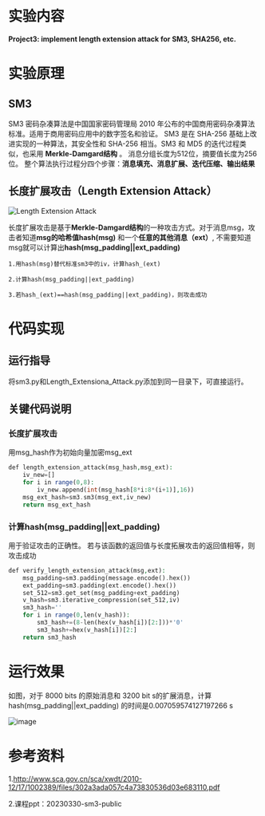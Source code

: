 # 实验内容

**Project3: implement length extension attack for SM3, SHA256, etc.**

# 实验原理

## SM3

SM3 密码杂凑算法是中国国家密码管理局 2010 年公布的中国商用密码杂凑算法标准。适用于商用密码应用中的数字签名和验证。
SM3 是在 SHA-256 基础上改进实现的一种算法，其安全性和 SHA-256 相当。SM3 和 MD5 的迭代过程类似，也采用 **Merkle-Damgard结构** 。
消息分组长度为512位，摘要值长度为256位。
整个算法执行过程分四个步骤：**消息填充、消息扩展、迭代压缩、输出结果**

## 长度扩展攻击（Length Extension Attack）

![Length Extension Attack](https://github.com/korangar-group42num1/group/assets/129478905/5bff1edd-3292-48fe-bb72-561032063713)

长度扩展攻击是基于**Merkle-Damgard结构**的一种攻击方式。对于消息msg，攻击者知道**msg的哈希值hash(msg)** 和一个**任意的其他消息（ext）**,
不需要知道msg就可以计算出**hash(msg_padding||ext_padding)**

    1.用hash(msg)替代标准sm3中的iv，计算hash_(ext)
    
    2.计算hash(msg_padding||ext_padding)
    
    3.若hash_(ext)==hash(msg_padding||ext_padding)，则攻击成功

# 代码实现

## 运行指导

将sm3.py和Length_Extensiona_Attack.py添加到同一目录下，可直接运行。

## 关键代码说明

### 长度扩展攻击

用msg_hash作为初始向量加密msg_ext

```php {.line-numbers} 
def length_extension_attack(msg_hash,msg_ext):
    iv_new=[]
    for i in range(0,8):
        iv_new.append(int(msg_hash[8*i:8*(i+1)],16))        
    msg_ext_hash=sm3.sm3(msg_ext,iv_new)
    return msg_ext_hash
```

### 计算hash(msg_padding||ext_padding)

用于验证攻击的正确性。
若与该函数的返回值与长度拓展攻击的返回值相等，则攻击成功

```php {.line-numbers} 
def verify_length_extension_attack(msg,ext):
    msg_padding=sm3.padding(message.encode().hex())
    ext_padding=sm3.padding(ext.encode().hex())
    set_512=sm3.get_set(msg_padding+ext_padding)
    v_hash=sm3.iterative_compression(set_512,iv)
    sm3_hash=''
    for i in range(0,len(v_hash)):
        sm3_hash+=(8-len(hex(v_hash[i])[2:]))*'0'
        sm3_hash+=hex(v_hash[i])[2:]
    return sm3_hash
```

# 运行效果

如图，对于 8000 bits 的原始消息和 3200 bit s的扩展消息，计算 hash(msg_padding||ext_padding) 的时间是0.007059574127197266 s

![image](https://github.com/korangar-group42num1/group/assets/129478905/1c508863-8de4-4031-a114-d3bb5b450821)


# 参考资料

1.http://www.sca.gov.cn/sca/xwdt/2010-12/17/1002389/files/302a3ada057c4a73830536d03e683110.pdf

2.课程ppt：20230330-sm3-public

